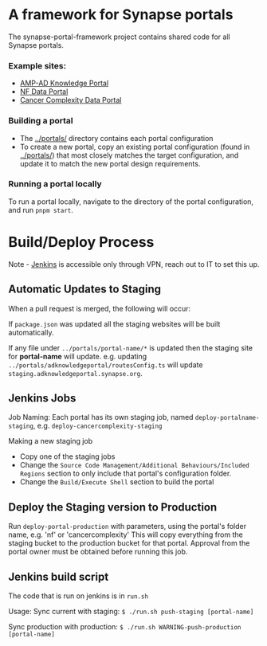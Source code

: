 # A framework for Synapse portals

The synapse-portal-framework project contains shared code for all Synapse portals.

### Example sites:

- [AMP-AD Knowledge Portal](https://adknowledgeportal.synapse.org)
- [NF Data Portal](https://nf.synapse.org)
- [Cancer Complexity Data Portal](https://cancercomplexity.synapse.org)

### Building a portal

- The [../portals/](../portals) directory contains each portal configuration
- To create a new portal, copy an existing portal configuration (found in [../portals/](../portals/)) that most closely matches the target configuration, and update it to match the new portal design requirements.

### Running a portal locally

To run a portal locally, navigate to the directory of the portal configuration, and run `pnpm start`.

# Build/Deploy Process

Note - [Jenkins](http://build-system-portals.sagebase.org:8080/login) is accessible only through VPN, reach out to IT to set this up.

## Automatic Updates to Staging

When a pull request is merged, the following will occur:

If `package.json` was updated all the staging websites will be built automatically.

If any file under `../portals/portal-name/*` is updated then the staging site for **portal-name** will update.
e.g. updating `../portals/adknowledgeportal/routesConfig.ts` will update `staging.adknowledgeportal.synapse.org`.

## Jenkins Jobs

Job Naming:
Each portal has its own staging job, named `deploy-portalname-staging`, e.g. `deploy-cancercomplexity-staging`

Making a new staging job

- Copy one of the staging jobs
- Change the `Source Code Management/Additional Behaviours/Included Regions` section to only include that portal's configuration folder.
- Change the `Build/Execute Shell` section to build the portal

## Deploy the Staging version to Production

Run `deploy-portal-production` with parameters, using the portal's folder name, e.g. 'nf' or 'cancercomplexity'
This will copy everything from the staging bucket to the production bucket for that portal. Approval from the portal owner must be obtained before running this job.

## Jenkins build script

The code that is run on jenkins is in `run.sh`

Usage:
Sync current with staging:
`$ ./run.sh push-staging [portal-name]`

Sync production with production:
`$ ./run.sh WARNING-push-production [portal-name]`
